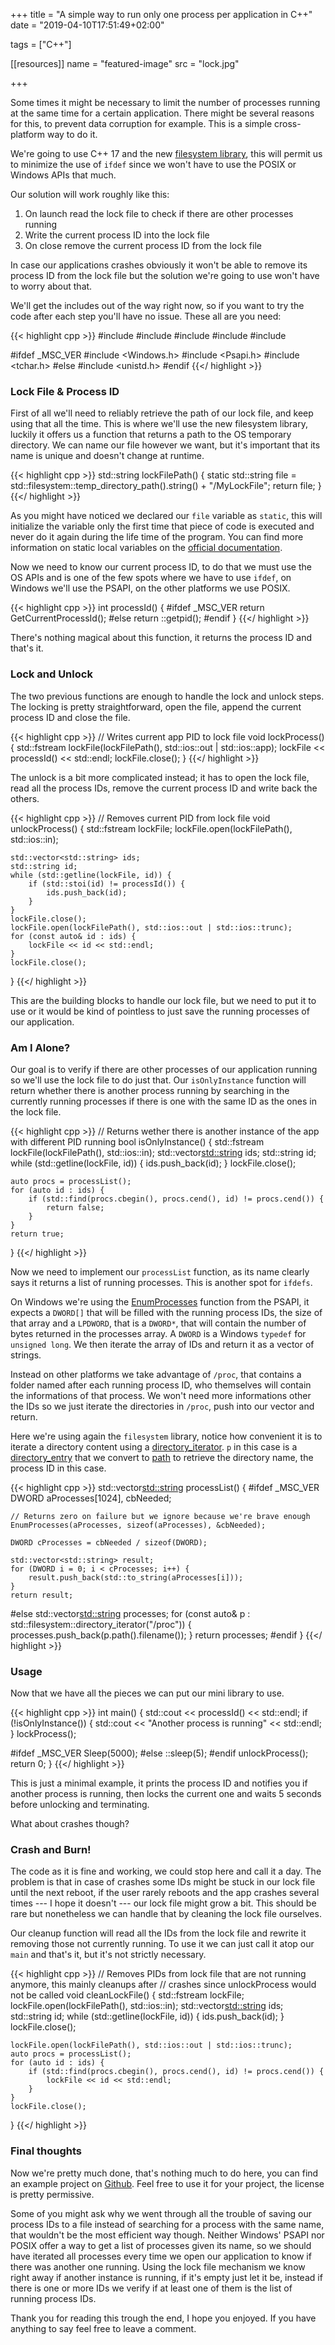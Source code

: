+++
title = "A simple way to run only one process per application in C++"
date = "2019-04-10T17:51:49+02:00"

tags = ["C++"]

[[resources]]
    name = "featured-image"
    src = "lock.jpg"

+++

Some times it might be necessary to limit the number of processes running at the same time for a certain application. There might be several reasons for this, to prevent data corruption for example. This is a simple cross-platform way to do it.

<!--more-->

We're going to use C++ 17 and the new [filesystem library](https://en.cppreference.com/w/cpp/filesystem), this will permit us to minimize the use of `ifdef` since we won't have to use the POSIX or Windows APIs that much.

Our solution will work roughly like this:

1. On launch read the lock file to check if there are other processes running
2. Write the current process ID into the lock file
3. On close remove the current process ID from the lock file

In case our applications crashes obviously it won't be able to remove its process ID from the lock file but the solution we're going to use won't have to worry about that.

We'll get the includes out of the way right now, so if you want to try the code after each step you'll have no issue. These all are you need:

{{< highlight cpp >}}
#include <algorithm>
#include <filesystem>
#include <fstream>
#include <string>
#include <vector>

#ifdef _MSC_VER
#include <Windows.h>
#include <Psapi.h>
#include <tchar.h>
#else
#include <unistd.h>
#endif
{{</ highlight >}}

### Lock File & Process ID

First of all we'll need to reliably retrieve the path of our lock file, and keep using that all the time. This is where we'll use the new filesystem library, luckily it offers us a function that returns a path to the OS temporary directory. We can name our file however we want, but it's important that its name is unique and doesn't change at runtime.

{{< highlight cpp >}}
std::string lockFilePath()
{
    static std::string file = std::filesystem::temp_directory_path().string() + "/MyLockFile";
    return file;
}
{{</ highlight >}}

As you might have noticed we declared our `file` variable as `static`, this will initialize the variable only the first time that piece of code is executed and never do it again during the life time of the program. You can find more information on static local variables on the [official documentation](https://en.cppreference.com/w/cpp/language/storage_duration#Static_local_variables).

Now we need to know our current process ID, to do that we must use the OS APIs and is one of the few spots where we have to use `ifdef`, on Windows we'll use the PSAPI, on the other platforms we use POSIX.

{{< highlight cpp >}}
int processId()
{
#ifdef _MSC_VER
    return GetCurrentProcessId();
#else
    return ::getpid();
#endif
}
{{</ highlight >}}

There's nothing magical about this function, it returns the process ID and that's it.

### Lock and Unlock

The two previous functions are enough to handle the lock and unlock steps.
The locking is pretty straightforward, open the file, append the current process ID and close the file.

{{< highlight cpp >}}
// Writes current app PID to lock file
void lockProcess()
{
    std::fstream lockFile(lockFilePath(), std::ios::out | std::ios::app);
    lockFile << processId() << std::endl;
    lockFile.close();
}
{{</ highlight >}}

The unlock is a bit more complicated instead; it has to open the lock file, read all the process IDs, remove the current process ID and write back the others.

{{< highlight cpp >}}
// Removes current PID from lock file
void unlockProcess()
{
    std::fstream lockFile;
    lockFile.open(lockFilePath(), std::ios::in);

    std::vector<std::string> ids;
    std::string id;
    while (std::getline(lockFile, id)) {
        if (std::stoi(id) != processId()) {
            ids.push_back(id);
        }
    }
    lockFile.close();
    lockFile.open(lockFilePath(), std::ios::out | std::ios::trunc);
    for (const auto& id : ids) {
        lockFile << id << std::endl;
    }
    lockFile.close();
}
{{</ highlight >}}

This are the building blocks to handle our lock file, but we need to put it to use or it would be kind of pointless to just save the running processes of our application.

### Am I Alone?

Our goal is to verify if there are other processes of our application running so we'll use the lock file to do just that. Our `isOnlyInstance` function will return whether there is another process running by searching in the currently running processes if there is one with the same ID as the ones in the lock file.

{{< highlight cpp >}}
// Returns wether there is another instance of the app with different PID running
bool isOnlyInstance()
{
    std::fstream lockFile(lockFilePath(), std::ios::in);
    std::vector<std::string> ids;
    std::string id;
    while (std::getline(lockFile, id)) {
        ids.push_back(id);
    }
    lockFile.close();

    auto procs = processList();
    for (auto id : ids) {
        if (std::find(procs.cbegin(), procs.cend(), id) != procs.cend()) {
            return false;
        }
    }
    return true;
}
{{</ highlight >}}

Now we need to implement our `processList` function, as its name clearly says it returns a list of running processes. This is another spot for `ifdefs`.

On Windows we're using the [EnumProcesses](https://docs.microsoft.com/en-us/windows/desktop/api/Psapi/nf-psapi-enumprocesses) function from the PSAPI, it expects a `DWORD[]` that will be filled with the running process IDs, the size of that array and a `LPDWORD`, that is a `DWORD*`, that will contain the number of bytes returned in the processes array. A `DWORD` is a Windows `typedef` for `unsigned long`. We then iterate the array of IDs and return it as a vector of strings.

Instead on other platforms we take advantage of `/proc`, that contains a folder named after each running process ID, who themselves will contain the informations of that process. We won't need more informations other the IDs so we just iterate the directories in `/proc`, push into our vector and return.

Here we're using again the `filesystem` library, notice how convenient it is to iterate a directory content using a [directory_iterator](https://en.cppreference.com/w/cpp/filesystem/directory_iterator). `p` in this case is a [directory_entry](https://en.cppreference.com/w/cpp/filesystem/directory_entry) that we convert to [path](https://en.cppreference.com/w/cpp/filesystem/path) to retrieve the directory name, the process ID in this case.

{{< highlight cpp >}}
std::vector<std::string> processList()
{
#ifdef _MSC_VER
    DWORD aProcesses[1024], cbNeeded;

    // Returns zero on failure but we ignore because we're brave enough
    EnumProcesses(aProcesses, sizeof(aProcesses), &cbNeeded);

    DWORD cProcesses = cbNeeded / sizeof(DWORD);

    std::vector<std::string> result;
    for (DWORD i = 0; i < cProcesses; i++) {
        result.push_back(std::to_string(aProcesses[i]));
    }
    return result;
#else
    std::vector<std::string> processes;
    for (const auto& p : std::filesystem::directory_iterator("/proc")) {
        processes.push_back(p.path().filename());
    }
    return processes;
#endif
}
{{</ highlight >}}

### Usage

Now that we have all the pieces we can put our mini library to use.

{{< highlight cpp >}}
int main()
{
    std::cout << processId() << std::endl;
    if (!isOnlyInstance()) {
        std::cout << "Another process is running" << std::endl;
    }
    lockProcess();

#ifdef _MSC_VER
	Sleep(5000);
#else
    ::sleep(5);
#endif
    unlockProcess();
    return 0;
}
{{</ highlight >}}

This is just a minimal example, it prints the process ID and notifies you if another process is running, then locks the current one and waits 5 seconds before unlocking and terminating.

What about crashes though?

### Crash and Burn!

The code as it is fine and working, we could stop here and call it a day. The problem is that in case of crashes some IDs might be stuck in our lock file until the next reboot, if the user rarely reboots and the app crashes several times --- I hope it doesn't --- our lock file might grow a bit. This should be rare but nonetheless we can handle that by cleaning the lock file ourselves.

Our cleanup function will read all the IDs from the lock file and rewrite it removing those not currently running. To use it we can just call it atop our `main` and that's it, but it's not strictly necessary.

{{< highlight cpp >}}
// Removes PIDs from lock file that are not running anymore, this mainly cleanups after
// crashes since unlockProcess would not be called
void cleanLockFile()
{
    std::fstream lockFile;
    lockFile.open(lockFilePath(), std::ios::in);
    std::vector<std::string> ids;
    std::string id;
    while (std::getline(lockFile, id)) {
        ids.push_back(id);
    }
    lockFile.close();

    lockFile.open(lockFilePath(), std::ios::out | std::ios::trunc);
    auto procs = processList();
    for (auto id : ids) {
        if (std::find(procs.cbegin(), procs.cend(), id) != procs.cend()) {
            lockFile << id << std::endl;
        }
    }
    lockFile.close();
}
{{</ highlight >}}


### Final thoughts

Now we're pretty much done, that's nothing much to do here, you can find an example project on [Github](https://github.com/silvanocerza/locker). Feel free to use it for your project, the license is pretty permissive.

Some of you might ask why we went through all the trouble of saving our process IDs to a file instead of searching for a process with the same name, that wouldn't be the most efficient way though. Neither Windows' PSAPI nor POSIX offer a way to get a list of processes given its name, so we should have iterated all processes every time we open our application to know if there was another one running. Using the lock file mechanism we know right away if another instance is running, if it's empty just let it be, instead if there is one or more IDs we verify if at least one of them is the list of running process IDs.

Thank you for reading this trough the end, I hope you enjoyed. If you have anything to say feel free to leave a comment.
